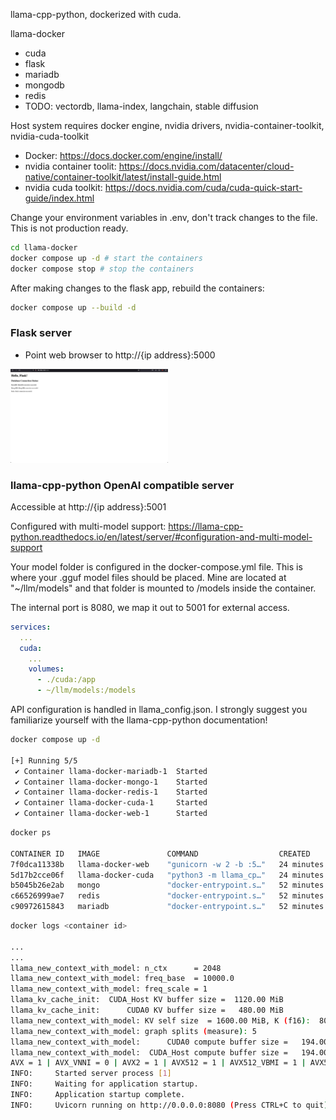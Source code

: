 llama-cpp-python, dockerized with cuda.

llama-docker
- cuda
- flask
- mariadb
- mongodb
- redis
- TODO: vectordb, llama-index, langchain, stable diffusion

Host system requires docker engine, nvidia drivers, nvidia-container-toolkit, nvidia-cuda-toolkit

- Docker: https://docs.docker.com/engine/install/
- nvidia container toolit: https://docs.nvidia.com/datacenter/cloud-native/container-toolkit/latest/install-guide.html
- nvidia cuda toolkit: https://docs.nvidia.com/cuda/cuda-quick-start-guide/index.html

Change your environment variables in .env, don't track changes to the file. This is not production ready.

```sh
cd llama-docker
docker compose up -d # start the containers
docker compose stop # stop the containers
```

After making changes to the flask app, rebuild the containers:
```sh
docker compose up --build -d
```

### Flask server
- Point web browser to http://{ip address}:5000

<style>
    img {
        width: 50%;
        height: 50%;
    }
</style>
![Alt text](initial_run.png)

### llama-cpp-python OpenAI compatible server

Accessible at http://{ip address}:5001

Configured with multi-model support: https://llama-cpp-python.readthedocs.io/en/latest/server/#configuration-and-multi-model-support

Your model folder is configured in the docker-compose.yml file. This is where your .gguf model files should be placed. Mine are located at "~/llm/models" and that folder is mounted to /models inside the container.

The internal port is 8080, we map it out to 5001 for external access.

```YAML
services:
  ...
  cuda:
    ...
    volumes:
      - ./cuda:/app
      - ~/llm/models:/models
```

API configuration is handled in llama_config.json. I strongly suggest you familiarize yourself with the llama-cpp-python documentation!

```sh
docker compose up -d

[+] Running 5/5
 ✔ Container llama-docker-mariadb-1  Started                                                                                                                         0.0s 
 ✔ Container llama-docker-mongo-1    Started                                                                                                                         0.0s 
 ✔ Container llama-docker-redis-1    Started                                                                                                                         0.0s 
 ✔ Container llama-docker-cuda-1     Started                                                                                                                         0.0s 
 ✔ Container llama-docker-web-1      Started       
```

```sh
docker ps

CONTAINER ID   IMAGE               COMMAND                  CREATED          STATUS          PORTS                                         NAMES
7f0dca11338b   llama-docker-web    "gunicorn -w 2 -b :5…"   24 minutes ago   Up 30 seconds   0.0.0.0:5000->5000/tcp, :::5000->5000/tcp     llama-docker-web-1
5d17b2cce06f   llama-docker-cuda   "python3 -m llama_cp…"   24 minutes ago   Up 30 seconds   0.0.0.0:5001->8080/tcp, :::5001->8080/tcp     llama-docker-cuda-1
b5045b26e2ab   mongo               "docker-entrypoint.s…"   52 minutes ago   Up 31 seconds   0.0.0.0:5003->27017/tcp, :::5003->27017/tcp   llama-docker-mongo-1
c66526999ae7   redis               "docker-entrypoint.s…"   52 minutes ago   Up 31 seconds   0.0.0.0:5004->6379/tcp, :::5004->6379/tcp     llama-docker-redis-1
c90972615843   mariadb             "docker-entrypoint.s…"   52 minutes ago   Up 31 seconds   0.0.0.0:5002->3306/tcp, :::5002->3306/tcp     llama-docker-mariadb-1
```

```sh
docker logs <container id>

...
...
llama_new_context_with_model: n_ctx      = 2048
llama_new_context_with_model: freq_base  = 10000.0
llama_new_context_with_model: freq_scale = 1
llama_kv_cache_init:  CUDA_Host KV buffer size =  1120.00 MiB
llama_kv_cache_init:      CUDA0 KV buffer size =   480.00 MiB
llama_new_context_with_model: KV self size  = 1600.00 MiB, K (f16):  800.00 MiB, V (f16):  800.00 MiB
llama_new_context_with_model: graph splits (measure): 5
llama_new_context_with_model:      CUDA0 compute buffer size =   194.00 MiB
llama_new_context_with_model:  CUDA_Host compute buffer size =   194.00 MiB
AVX = 1 | AVX_VNNI = 0 | AVX2 = 1 | AVX512 = 1 | AVX512_VBMI = 1 | AVX512_VNNI = 1 | FMA = 1 | NEON = 0 | ARM_FMA = 0 | F16C = 1 | FP16_VA = 0 | WASM_SIMD = 0 | BLAS = 1 | SSE3 = 1 | SSSE3 = 1 | VSX = 0 | 
INFO:     Started server process [1]
INFO:     Waiting for application startup.
INFO:     Application startup complete.
INFO:     Uvicorn running on http://0.0.0.0:8080 (Press CTRL+C to quit)
```